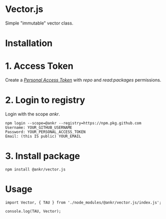 # Vector.js

Simple "immutable" vector class.

# Installation

# 1. Access Token
Create a [*Personal Access Token*](https://docs.github.com/en/github/authenticating-to-github/creating-a-personal-access-token) with *repo* and *read:packages* permissions.

# 2. Login to registry
Login with the scope _ankr_.
```
npm login --scope=@ankr --registry=https://npm.pkg.github.com
Username: YOUR_GITHUB_USERNAME
Password: YOUR_PERSONAL_ACCESS_TOKEN
Email: (this IS public) YOUR_EMAIL
```

# 3. Install package
```
npm install @ankr/vector.js
```

# Usage
```
import Vector, { TAU } from './node_modules/@ankr/vector.js/index.js';

console.log(TAU, Vector);
```
